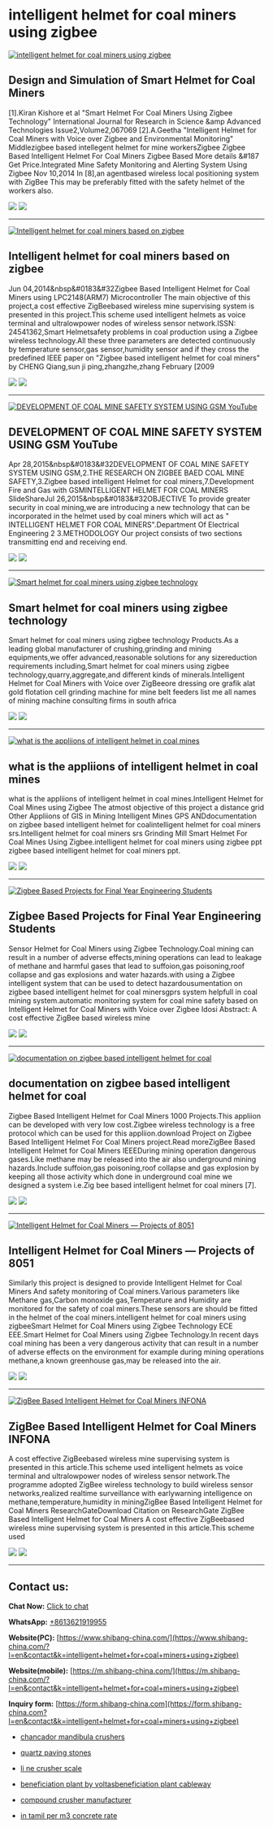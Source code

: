 # intelligent helmet for coal miners using zigbee

<a href="https://swt.shibang-china.com/?l=en&img&k=intelligent+helmet+for+coal+miners+using+zigbee" target="_blank">![intelligent helmet for coal miners using zigbee](http://static.shibang-china.com/all-800x300/894.jpg)</a>

## Design and Simulation of Smart Helmet for Coal Miners
[1].Kiran Kishore et al "Smart Helmet For Coal Miners Using Zigbee Technology" International Journal for Research in Science &amp Advanced Technologies Issue2,Volume2,067069 [2].A.Geetha "Intelligent Helmet for Coal Miners with Voice over Zigbee and Environmental Monitoring" Middlezigbee based intellegent helmet for mine workersZigbee Zigbee Based Intelligent Helmet For Coal Miners Zigbee Based More details &#187 Get Price.Integrated Mine Safety Monitoring and Alerting System Using Zigbee Nov 10,2014 In [8],an agentbased wireless local positioning system with ZigBee This may be preferably fitted with the safety helmet of the workers also.


<a href="https://whatsapp.shibangsoft.com/WhatsApp.php" target="_blank" title="WhatsApp">![](http://static.shibang-china.com/icon/whatsapp.png)</a> <a href="https://swt.shibang-china.com/?l=en&icon&k=intelligent+helmet+for+coal+miners+using+zigbee" target="_blank">![](http://static.shibang-china.com/icon/chat-en.png)</a>

---

<a href="https://swt.shibang-china.com/?l=en&img&k=intelligent+helmet+for+coal+miners+using+zigbee" target="_blank">![Intelligent helmet for coal miners based on zigbee](http://static.shibang-china.com/all-800x300/192.jpg)</a>

## Intelligent helmet for coal miners based on zigbee
Jun 04,2014&nbsp&#0183&#32Zigbee Based Intelligent Helmet for Coal Miners using LPC2148(ARM7) Microcontroller The main objective of this project,a cost effective ZigBeebased wireless mine supervising system is presented in this project.This scheme used intelligent helmets as voice terminal and ultralowpower nodes of wireless sensor network.ISSN: 24541362,Smart Helmetsafety problems in coal production using a Zigbee wireless technology.All these three parameters are detected continuously by temperature sensor,gas sensor,humidity sensor and if they cross the predefined IEEE paper on "Zigbee based intelligent helmet for coal miners" by CHENG Qiang,sun ji ping,zhangzhe,zhang February [2009


<a href="https://whatsapp.shibangsoft.com/WhatsApp.php" target="_blank" title="WhatsApp">![](http://static.shibang-china.com/icon/whatsapp.png)</a> <a href="https://swt.shibang-china.com/?l=en&icon&k=intelligent+helmet+for+coal+miners+using+zigbee" target="_blank">![](http://static.shibang-china.com/icon/chat-en.png)</a>

---

<a href="https://swt.shibang-china.com/?l=en&img&k=intelligent+helmet+for+coal+miners+using+zigbee" target="_blank">![DEVELOPMENT OF COAL MINE SAFETY SYSTEM USING GSM YouTube](http://static.shibang-china.com/all-800x300/590.jpg)</a>

## DEVELOPMENT OF COAL MINE SAFETY SYSTEM USING GSM YouTube
Apr 28,2015&nbsp&#0183&#32DEVELOPMENT OF COAL MINE SAFETY SYSTEM USING GSM,2.THE RESEARCH ON ZIGBEE BAED COAL MINE SAFETY,3.Zigbee based intelligent Helmet for coal miners,7.Development Fire and Gas with GSMINTELLIGENT HELMET FOR COAL MINERS SlideShareJul 26,2015&nbsp&#0183&#32OBJECTIVE To provide greater security in coal mining,we are introducing a new technology that can be incorporated in the helmet used by coal miners which will act as " INTELLIGENT HELMET FOR COAL MINERS".Department Of Electrical Engineering 2 3.METHODOLOGY Our project consists of two sections transmitting end and receiving end.


<a href="https://whatsapp.shibangsoft.com/WhatsApp.php" target="_blank" title="WhatsApp">![](http://static.shibang-china.com/icon/whatsapp.png)</a> <a href="https://swt.shibang-china.com/?l=en&icon&k=intelligent+helmet+for+coal+miners+using+zigbee" target="_blank">![](http://static.shibang-china.com/icon/chat-en.png)</a>

---

<a href="https://swt.shibang-china.com/?l=en&img&k=intelligent+helmet+for+coal+miners+using+zigbee" target="_blank">![Smart helmet for coal miners using zigbee technology](http://static.shibang-china.com/all-800x300/661.jpg)</a>

## Smart helmet for coal miners using zigbee technology
Smart helmet for coal miners using zigbee technology Products.As a leading global manufacturer of crushing,grinding and mining equipments,we offer advanced,reasonable solutions for any sizereduction requirements including,Smart helmet for coal miners using zigbee technology,quarry,aggregate,and different kinds of minerals.Intelligent Helmet for Coal Miners with Voice over ZigBeeore dressing ore grafik alat gold flotation cell grinding machine for mine belt feeders list me all names of mining machine consulting firms in south africa


<a href="https://whatsapp.shibangsoft.com/WhatsApp.php" target="_blank" title="WhatsApp">![](http://static.shibang-china.com/icon/whatsapp.png)</a> <a href="https://swt.shibang-china.com/?l=en&icon&k=intelligent+helmet+for+coal+miners+using+zigbee" target="_blank">![](http://static.shibang-china.com/icon/chat-en.png)</a>

---

<a href="https://swt.shibang-china.com/?l=en&img&k=intelligent+helmet+for+coal+miners+using+zigbee" target="_blank">![what is the appliions of intelligent helmet in coal mines](http://static.shibang-china.com/all-800x300/535.jpg)</a>

## what is the appliions of intelligent helmet in coal mines
what is the appliions of intelligent helmet in coal mines.Intelligent Helmet for Coal Mines using Zigbee The atmost objective of this project a distance grid Other Appliions of GIS in Mining Intelligent Mines GPS ANDdocumentation on zigbee based intelligent helmet for coalintelligent helmet for coal miners srs.Intelligent helmet for coal miners srs Grinding Mill Smart Helmet For Coal Mines Using Zigbee.intelligent helmet for coal miners using zigbee ppt zigbee based intelligent helmet for coal miners ppt.


<a href="https://whatsapp.shibangsoft.com/WhatsApp.php" target="_blank" title="WhatsApp">![](http://static.shibang-china.com/icon/whatsapp.png)</a> <a href="https://swt.shibang-china.com/?l=en&icon&k=intelligent+helmet+for+coal+miners+using+zigbee" target="_blank">![](http://static.shibang-china.com/icon/chat-en.png)</a>

---

<a href="https://swt.shibang-china.com/?l=en&img&k=intelligent+helmet+for+coal+miners+using+zigbee" target="_blank">![Zigbee Based Projects for Final Year Engineering Students](http://static.shibang-china.com/all-800x300/1050.jpg)</a>

## Zigbee Based Projects for Final Year Engineering Students
Sensor Helmet for Coal Miners using Zigbee Technology.Coal mining can result in a number of adverse effects,mining operations can lead to leakage of methane and harmful gases that lead to suffoion,gas poisoning,roof collapse and gas explosions and water hazards.with using a Zigbee intelligent system that can be used to detect hazardousumentation on zigbee based intelligent helmet for coal minersgprs system helpfull in coal mining system.automatic monitoring system for coal mine safety based on Intelligent Helmet for Coal Miners with Voice over Zigbee Idosi Abstract: A cost effective ZigBee based wireless mine


<a href="https://whatsapp.shibangsoft.com/WhatsApp.php" target="_blank" title="WhatsApp">![](http://static.shibang-china.com/icon/whatsapp.png)</a> <a href="https://swt.shibang-china.com/?l=en&icon&k=intelligent+helmet+for+coal+miners+using+zigbee" target="_blank">![](http://static.shibang-china.com/icon/chat-en.png)</a>

---

<a href="https://swt.shibang-china.com/?l=en&img&k=intelligent+helmet+for+coal+miners+using+zigbee" target="_blank">![documentation on zigbee based intelligent helmet for coal](http://static.shibang-china.com/all-800x300/1224.jpg)</a>

## documentation on zigbee based intelligent helmet for coal
Zigbee Based Intelligent Helmet for Coal Miners 1000 Projects.This appliion can be developed with very low cost.Zigbee wireless technology is a free protocol which can be used for this appliion.download Project on Zigbee Based Intelligent Helmet For Coal Miners project.Read moreZigBee Based Intelligent Helmet for Coal Miners IEEEDuring mining operation dangerous gases.Like methane may be released into the air also underground mining hazards.Include suffoion,gas poisoning,roof collapse and gas explosion by keeping all those activity which done in underground coal mine we designed a system i.e.Zig bee based intelligent helmet for coal miners [7].


<a href="https://whatsapp.shibangsoft.com/WhatsApp.php" target="_blank" title="WhatsApp">![](http://static.shibang-china.com/icon/whatsapp.png)</a> <a href="https://swt.shibang-china.com/?l=en&icon&k=intelligent+helmet+for+coal+miners+using+zigbee" target="_blank">![](http://static.shibang-china.com/icon/chat-en.png)</a>

---

<a href="https://swt.shibang-china.com/?l=en&img&k=intelligent+helmet+for+coal+miners+using+zigbee" target="_blank">![Intelligent Helmet for Coal Miners — Projects of 8051](http://static.shibang-china.com/all-800x300/1366.jpg)</a>

## Intelligent Helmet for Coal Miners — Projects of 8051
Similarly this project is designed to provide Intelligent Helmet for Coal Miners And safety monitoring of Coal miners.Various parameters like Methane gas,Carbon monoxide gas,Temperature and Humidity are monitored for the safety of coal miners.These sensors are should be fitted in the helmet of the coal miners.intelligent helmet for coal miners using zigbeeSmart Helmet for Coal Miners using Zigbee Technology ECE EEE.Smart Helmet for Coal Miners using Zigbee Technology.In recent days coal mining has been a very dangerous activity that can result in a number of adverse effects on the environment for example during mining operations methane,a known greenhouse gas,may be released into the air.


<a href="https://whatsapp.shibangsoft.com/WhatsApp.php" target="_blank" title="WhatsApp">![](http://static.shibang-china.com/icon/whatsapp.png)</a> <a href="https://swt.shibang-china.com/?l=en&icon&k=intelligent+helmet+for+coal+miners+using+zigbee" target="_blank">![](http://static.shibang-china.com/icon/chat-en.png)</a>

---

<a href="https://swt.shibang-china.com/?l=en&img&k=intelligent+helmet+for+coal+miners+using+zigbee" target="_blank">![ZigBee Based Intelligent Helmet for Coal Miners INFONA](http://static.shibang-china.com/all-800x300/539.jpg)</a>

## ZigBee Based Intelligent Helmet for Coal Miners INFONA
A cost effective ZigBeebased wireless mine supervising system is presented in this article.This scheme used intelligent helmets as voice terminal and ultralowpower nodes of wireless sensor network.The programme adopted ZigBee wireless technology to build wireless sensor networks,realized realtime surveillance with earlywarning intelligence on methane,temperature,humidity in miningZigBee Based Intelligent Helmet for Coal Miners ResearchGateDownload Citation on ResearchGate ZigBee Based Intelligent Helmet for Coal Miners A cost effective ZigBeebased wireless mine supervising system is presented in this article.This scheme used


<a href="https://whatsapp.shibangsoft.com/WhatsApp.php" target="_blank" title="WhatsApp">![](http://static.shibang-china.com/icon/whatsapp.png)</a> <a href="https://swt.shibang-china.com/?l=en&icon&k=intelligent+helmet+for+coal+miners+using+zigbee" target="_blank">![](http://static.shibang-china.com/icon/chat-en.png)</a>

---
## Contact us:

**Chat Now:** [Click to chat](https://swt.shibang-china.com?l=en&contact&k=intelligent+helmet+for+coal+miners+using+zigbee)

**WhatsApp:**  [+8613621919955](https://whatsapp.shibangsoft.com/WhatsApp.php)

**Website(PC):** [https://www.shibang-china.com/](https://www.shibang-china.com/?l=en&contact&k=intelligent+helmet+for+coal+miners+using+zigbee)

**Website(mobile):** [https://m.shibang-china.com/](https://m.shibang-china.com/?l=en&contact&k=intelligent+helmet+for+coal+miners+using+zigbee)

**Inquiry form:** [https://form.shibang-china.com](https://form.shibang-china.com?l=en&contact&k=intelligent+helmet+for+coal+miners+using+zigbee)

* [chancador mandibula crushers](../114/chancador%20mandibula%20crushers.md)

* [quartz paving stones](../119/quartz%20paving%20stones.md)

* [li ne crusher scale](../122/li%20ne%20crusher%20scale.md)

* [beneficiation plant by voltasbeneficiation plant cableway](../112/beneficiation%20plant%20by%20voltasbeneficiation%20plant%20cableway.md)

* [compound crusher manufacturer](../118/compound%20crusher%20manufacturer.md)

* [in tamil per m3 concrete rate](../122/in%20tamil%20per%20m3%20concrete%20rate.md)